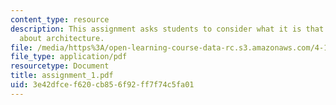 ```yaml
---
content_type: resource
description: This assignment asks students to consider what it is that interests them
  about architecture.
file: /media/https%3A/open-learning-course-data-rc.s3.amazonaws.com/4-104-architecture-studio-intentions-spring-2005/3e42dfcef620cb856f92ff7f74c5fa01_assignment_1.pdf
file_type: application/pdf
resourcetype: Document
title: assignment_1.pdf
uid: 3e42dfce-f620-cb85-6f92-ff7f74c5fa01
---
```

